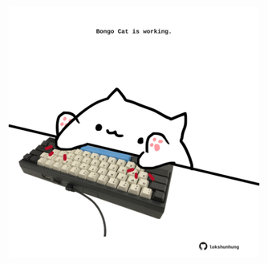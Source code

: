 <!-- built at 20/02/2022, 12:01:19 UTC -->
<p align="center">
  <img width="500" height="500" src="./ReadmeImage.svg">
</p>
